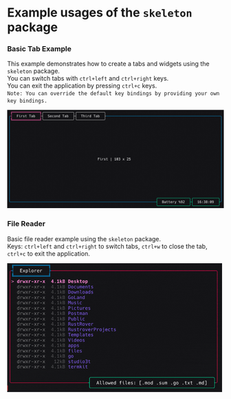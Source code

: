 # Example usages of the `skeleton` package

### Basic Tab Example
This example demonstrates how to create a tabs and widgets using the `skeleton` package. \
You can switch tabs with `ctrl+left` and `ctrl+right` keys.\
You can exit the application by pressing `ctrl+c` keys.\
`Note: You can override the default key bindings by providing your own key bindings.`

<a href="./fundamental-skeleton/main.go">
  <img width="750" src="./fundamental-skeleton/demo.gif" />
</a>

### File Reader
Basic file reader example using the `skeleton` package. \
Keys: `ctrl+left` and `ctrl+right` to switch tabs, `ctrl+w` to close the tab, `ctrl+c` to exit the application.

<a href="./file-reader/main.go">
  <img width="500" src="./file-reader/demo.gif" />
</a>